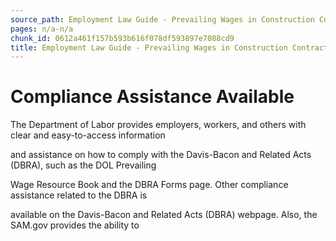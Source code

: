 ```yaml
---
source_path: Employment Law Guide - Prevailing Wages in Construction Contracts.md
pages: n/a-n/a
chunk_id: 0612a461f157b593b616f078df593897e7088cd9
title: Employment Law Guide - Prevailing Wages in Construction Contracts
---
```

# Compliance Assistance Available

The Department of Labor provides employers, workers, and others with clear and easy-to-access information

and assistance on how to comply with the Davis-Bacon and Related Acts (DBRA), such as the DOL Prevailing

Wage Resource Book and the DBRA Forms page. Other compliance assistance related to the DBRA is

available on the Davis-Bacon and Related Acts (DBRA) webpage. Also, the SAM.gov provides the ability to
